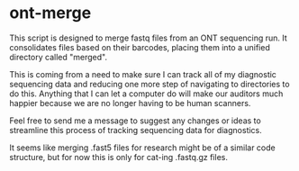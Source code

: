# ont-merge

This script is designed to merge fastq files from an ONT sequencing run. It consolidates files based on their barcodes, placing them into a unified directory called "merged".

This is coming from a need to make sure I can track all of my diagnostic sequencing data and reducing one more step of navigating to directories to do this. Anything that I can let a computer do will make our auditors much happier because we are no longer having to be human scanners.

Feel free to send me a message to suggest any changes or ideas to streamline this process of tracking sequencing data for diagnostics.

It seems like merging .fast5 files for research might be of a similar code structure, but for now this is only for cat-ing .fastq.gz files.
